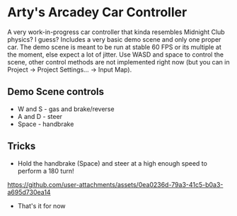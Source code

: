 # Arty's Arcadey Car Controller

A very work-in-progress car controller that kinda resembles Midnight Club
physics? I guess? Includes a very basic demo scene and only one proper car.
The demo scene is meant to be run at stable 60 FPS or its multiple at the
moment, else expect a lot of jitter. Use WASD and space to control the scene,
other control methods are not implemented right now (but you can in Project →
Project Settings… → Input Map).

## Demo Scene controls
- W and S - gas and brake/reverse
- A and D - steer
- Space - handbrake

## Tricks

- Hold the handbrake (Space) and steer at a high enough speed to perform a 180
  turn!

https://github.com/user-attachments/assets/0ea0236d-79a3-41c5-b0a3-a695d730ea14
- That's it for now
